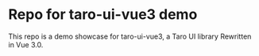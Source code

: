 # Repo for taro-ui-vue3 demo 

This repo is a demo showcase for taro-ui-vue3, a Taro UI library Rewritten in Vue 3.0.